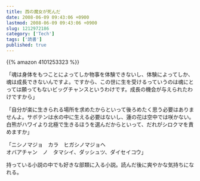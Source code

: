 ```yaml
---
title: 西の魔女が死んだ
date: 2008-06-09 09:43:06 +0900
lastmod: 2008-06-09 09:43:06 +0900
slug: 1212972186
category: ['Tech']
tags: ['読書']
published: true
---
```


{{% amazon 4101253323 %}}

「魂は身体をもつことによってしか物事を体験できないし、体験によってしか、魂は成長できないんですよ。ですから、この世に生を受けるっていうのは魂にとっては願ってもないビッグチャンスというわけです。成長の機会が与えられたわけですから」

「自分が楽に生きられる場所を求めたからといって後ろめたく思う必要はありませんよ。サボテンは水の中に生える必要はないし、蓮の花は空中では咲かない。白熊がハワイより北極で生きるほうを選んだからといって、だれがシロクマを責めますか」

「ニシノマジョ　カラ　ヒガシノマジョヘ  
オバアチャン　ノ　タマシイ、ダッシュツ、ダイセイコウ」

持っている小説の中でも好きな部類に入る小説。読んだ後に爽やかな気持ちになれる。

